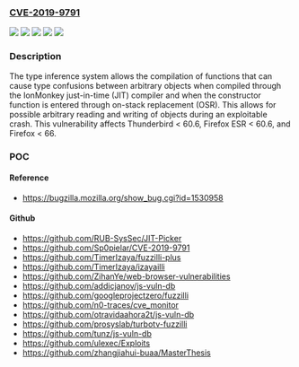 ### [CVE-2019-9791](https://cve.mitre.org/cgi-bin/cvename.cgi?name=CVE-2019-9791)
![](https://img.shields.io/static/v1?label=Product&message=Firefox%20ESR&color=blue)
![](https://img.shields.io/static/v1?label=Product&message=Firefox&color=blue)
![](https://img.shields.io/static/v1?label=Product&message=Thunderbird&color=blue)
![](https://img.shields.io/static/v1?label=Version&message=unspecified%20&color=brightgreen)
![](https://img.shields.io/static/v1?label=Vulnerability&message=Type%20inference%20is%20incorrect%20for%20constructors%20entered%20through%20on-stack%20replacement%20with%20IonMonkey&color=brightgreen)

### Description

The type inference system allows the compilation of functions that can cause type confusions between arbitrary objects when compiled through the IonMonkey just-in-time (JIT) compiler and when the constructor function is entered through on-stack replacement (OSR). This allows for possible arbitrary reading and writing of objects during an exploitable crash. This vulnerability affects Thunderbird < 60.6, Firefox ESR < 60.6, and Firefox < 66.

### POC

#### Reference
- https://bugzilla.mozilla.org/show_bug.cgi?id=1530958

#### Github
- https://github.com/RUB-SysSec/JIT-Picker
- https://github.com/Sp0pielar/CVE-2019-9791
- https://github.com/TimerIzaya/fuzzilli-plus
- https://github.com/TimerIzaya/izayailli
- https://github.com/ZihanYe/web-browser-vulnerabilities
- https://github.com/addicjanov/js-vuln-db
- https://github.com/googleprojectzero/fuzzilli
- https://github.com/n0-traces/cve_monitor
- https://github.com/otravidaahora2t/js-vuln-db
- https://github.com/prosyslab/turbotv-fuzzilli
- https://github.com/tunz/js-vuln-db
- https://github.com/ulexec/Exploits
- https://github.com/zhangjiahui-buaa/MasterThesis

